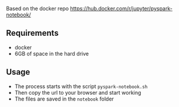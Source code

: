 Based on the docker repo https://hub.docker.com/r/jupyter/pyspark-notebook/

## Requirements

  - docker
  - 6GB of space in the hard drive

## Usage

  - The process starts with the script `pyspark-notebook.sh`
  - Then copy the url to your browser and start working
  - The files are saved in the `notebook` folder
